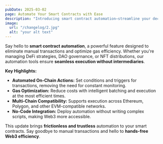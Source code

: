 ```yaml
---
pubDate: 2025-03-02
page: Automate Your Smart Contracts with Ease
description: "Introducing smart contract automation—streamline your decentralized workflows with automated execution and gas-optimized transactions. Take full control of your on-chain operations with next-gen efficiency."
image:
  url: "/changelog/2.jpg"
  alt: "your alt text"
---
```


Say hello to **smart contract automation**, a powerful feature designed to eliminate manual transactions and optimize gas efficiency. Whether you're managing DeFi strategies, DAO governance, or NFT distributions, our automation tools ensure **seamless execution without intermediaries**.

**Key Highlights:**
- **Automated On-Chain Actions:** Set conditions and triggers for transactions, removing the need for constant monitoring.  
- **Gas Optimization:** Reduce costs with intelligent batching and execution at the most efficient times.  
- **Multi-Chain Compatibility:** Supports execution across Ethereum, Polygon, and other EVM-compatible networks.  
- **No-Code Integration:** Deploy automation without writing complex scripts, making Web3 more accessible.  

This update brings **frictionless and trustless** automation to your smart contracts. Say goodbye to manual transactions and hello to **hands-free Web3 efficiency**.  

